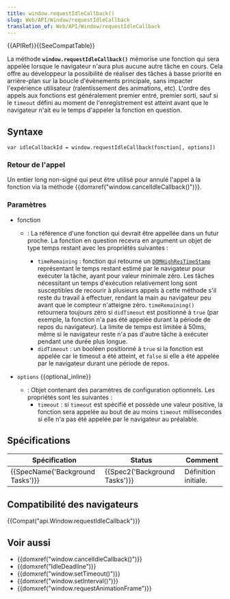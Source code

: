 ```yaml
---
title: window.requestIdleCallback()
slug: Web/API/Window/requestIdleCallback
translation_of: Web/API/Window/requestIdleCallback
---
```

{{APIRef}}{{SeeCompatTable}}

La méthode **`window.requestIdleCallback()`** mémorise une fonction qui sera appelée lorsque le navigateur n'aura plus aucune autre tâche en cours. Cela offre au développeur la possibilité de réaliser des tâches à basse priorité en arrière-plan sur la boucle d'évènements principale, sans impacter l'expérience utilisateur (ralentissement des animations, etc). L'ordre des appels aux fonctions est généralement premier entré, premier sorti, sauf si le `timeout` défini au moment de l'enregistrement est atteint avant que le navigateur n'ait eu le temps d'appeler la fonction en question.

## Syntaxe

    var idleCallbackId = window.requestIdleCallback(fonction[, options])

### Retour de l'appel

Un entier long non-signé qui peut être utilisé pour annulé l'appel à la fonction via la méthode {{domxref("window.cancelIdleCallback()")}}.

### Paramètres

- fonction

  - : La référence d'une fonction qui devrait être appellée dans un futur proche. La fonction en question recevra en argument un objet de type temps restant avec les propriétés suivantes :

    - `timeRemaining`&nbsp;: fonction qui retourne un [`DOMHighResTimeStamp`](/fr/docs/Web/API/DOMHighResTimeStamp) représentant le temps restant estimé par le navigateur pour exécuter la tâche, ayant pour valeur minimale zéro. Les tâches nécessitant un temps d'exécution relativement long sont susceptibles de recourir à plusieurs appels à cette méthode s'il reste du travail à effectuer, rendant la main au navigateur peu avant que le compteur n'atteigne zéro. `timeRemaining()` retournera toujours zéro si `didTimeout` est positionné à `true` (par exemple, la fonction n'a pas été appelée durant la période de repos du navigateur). La limite de temps est limitée à 50ms, même si le navigateur reste n'a pas d'autre tâche à exécuter pendant une durée plus longue.
    - `didTimeout`&nbsp;: un booléen positionné à `true` si la fonction est appelée car le timeout a été atteint, et `false` si elle a été appelée par le navigateur durant une période de repos.

- `options` {{optional_inline}}

  - : Objet contenant des paramètres de configuration optionnels. Les propriétés sont les suivantes :
    - `timeout`&nbsp;: si `timeout` est spécifié et possède une valeur positive, la fonction sera appelée au bout de au moins `timeout` millisecondes si elle n'a pas été appelée par le navigateur au préalable.

## Spécifications

| Spécification                                | Status                                   | Comment              |
| -------------------------------------------- | ---------------------------------------- | -------------------- |
| {{SpecName('Background Tasks')}} | {{Spec2('Background Tasks')}} | Définition initiale. |

## Compatibilité des navigateurs

{{Compat("api.Window.requestIdleCallback")}}

## Voir aussi

- {{domxref("window.cancelIdleCallback()")}}
- {{domxref("IdleDeadline")}}
- {{domxref("window.setTimeout()")}}
- {{domxref("window.setInterval()")}}
- {{domxref("window.requestAnimationFrame")}}
